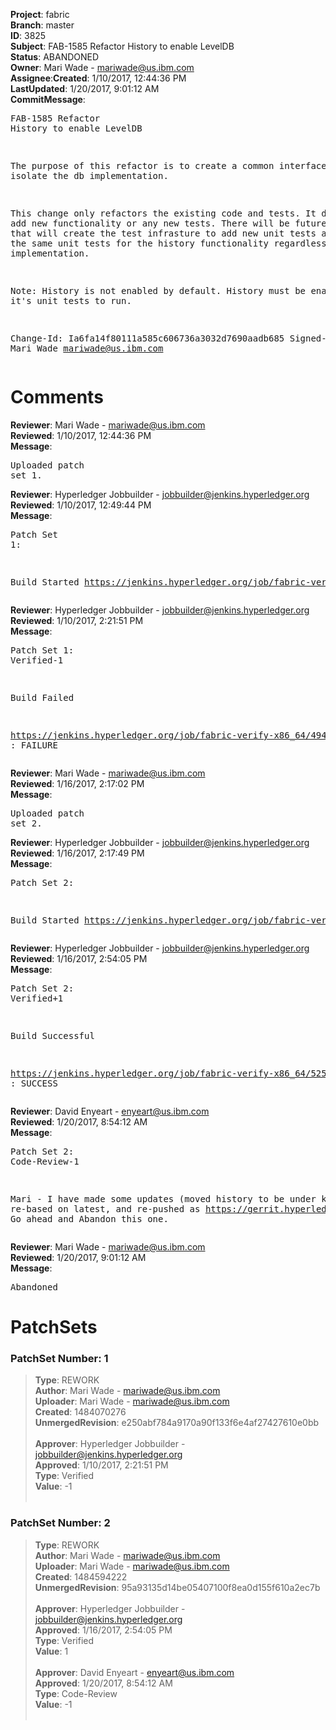 <strong>Project</strong>: fabric</br><strong>Branch</strong>: master<br><strong>ID</strong>: 3825<br><strong>Subject</strong>: FAB-1585 Refactor History to enable LevelDB<br><strong>Status</strong>: ABANDONED<br><strong>Owner</strong>: Mari Wade - mariwade@us.ibm.com<br><strong>Assignee</strong>:<strong>Created</strong>: 1/10/2017, 12:44:36 PM<br><strong>LastUpdated</strong>: 1/20/2017, 9:01:12 AM<br><strong>CommitMessage</strong>:<br><pre>FAB-1585 Refactor History to enable LevelDB

The purpose of this refactor is to create a common
interface and to isolate the db implementation.

This change only refactors the existing code
and tests.  It does not add new functionality or
any new tests.  There will be future changes
that will create the test infrasture to add new
unit tests and enable the same unit tests for the
history functionality regardless of the  db
implementation.

Note:  History is not enabled by default. History
must be enabled for it's unit tests to run.

Change-Id: Ia6fa14f80111a585c606736a3032d7690aadb685
Signed-off-by: Mari Wade <mariwade@us.ibm.com>
</pre><h1>Comments</h1><strong>Reviewer</strong>: Mari Wade - mariwade@us.ibm.com<br><strong>Reviewed</strong>: 1/10/2017, 12:44:36 PM<br><strong>Message</strong>: <pre>Uploaded patch set 1.</pre><strong>Reviewer</strong>: Hyperledger Jobbuilder - jobbuilder@jenkins.hyperledger.org<br><strong>Reviewed</strong>: 1/10/2017, 12:49:44 PM<br><strong>Message</strong>: <pre>Patch Set 1:

Build Started https://jenkins.hyperledger.org/job/fabric-verify-x86_64/4944/</pre><strong>Reviewer</strong>: Hyperledger Jobbuilder - jobbuilder@jenkins.hyperledger.org<br><strong>Reviewed</strong>: 1/10/2017, 2:21:51 PM<br><strong>Message</strong>: <pre>Patch Set 1: Verified-1

Build Failed 

https://jenkins.hyperledger.org/job/fabric-verify-x86_64/4944/ : FAILURE</pre><strong>Reviewer</strong>: Mari Wade - mariwade@us.ibm.com<br><strong>Reviewed</strong>: 1/16/2017, 2:17:02 PM<br><strong>Message</strong>: <pre>Uploaded patch set 2.</pre><strong>Reviewer</strong>: Hyperledger Jobbuilder - jobbuilder@jenkins.hyperledger.org<br><strong>Reviewed</strong>: 1/16/2017, 2:17:49 PM<br><strong>Message</strong>: <pre>Patch Set 2:

Build Started https://jenkins.hyperledger.org/job/fabric-verify-x86_64/5251/</pre><strong>Reviewer</strong>: Hyperledger Jobbuilder - jobbuilder@jenkins.hyperledger.org<br><strong>Reviewed</strong>: 1/16/2017, 2:54:05 PM<br><strong>Message</strong>: <pre>Patch Set 2: Verified+1

Build Successful 

https://jenkins.hyperledger.org/job/fabric-verify-x86_64/5251/ : SUCCESS</pre><strong>Reviewer</strong>: David Enyeart - enyeart@us.ibm.com<br><strong>Reviewed</strong>: 1/20/2017, 8:54:12 AM<br><strong>Message</strong>: <pre>Patch Set 2: Code-Review-1

Mari - I have made some updates (moved history to be under kvledger), re-based on latest, and re-pushed as https://gerrit.hyperledger.org/r/#/c/4603/.  Go ahead and Abandon this one.</pre><strong>Reviewer</strong>: Mari Wade - mariwade@us.ibm.com<br><strong>Reviewed</strong>: 1/20/2017, 9:01:12 AM<br><strong>Message</strong>: <pre>Abandoned</pre><h1>PatchSets</h1><h3>PatchSet Number: 1</h3><blockquote><strong>Type</strong>: REWORK<br><strong>Author</strong>: Mari Wade - mariwade@us.ibm.com<br><strong>Uploader</strong>: Mari Wade - mariwade@us.ibm.com<br><strong>Created</strong>: 1484070276<br><strong>UnmergedRevision</strong>: e250abf784a9170a90f133f6e4af27427610e0bb<br><br><strong>Approver</strong>: Hyperledger Jobbuilder - jobbuilder@jenkins.hyperledger.org<br><strong>Approved</strong>: 1/10/2017, 2:21:51 PM<br><strong>Type</strong>: Verified<br><strong>Value</strong>: -1<br><br></blockquote><h3>PatchSet Number: 2</h3><blockquote><strong>Type</strong>: REWORK<br><strong>Author</strong>: Mari Wade - mariwade@us.ibm.com<br><strong>Uploader</strong>: Mari Wade - mariwade@us.ibm.com<br><strong>Created</strong>: 1484594222<br><strong>UnmergedRevision</strong>: 95a93135d14be05407100f8ea0d155f610a2ec7b<br><br><strong>Approver</strong>: Hyperledger Jobbuilder - jobbuilder@jenkins.hyperledger.org<br><strong>Approved</strong>: 1/16/2017, 2:54:05 PM<br><strong>Type</strong>: Verified<br><strong>Value</strong>: 1<br><br><strong>Approver</strong>: David Enyeart - enyeart@us.ibm.com<br><strong>Approved</strong>: 1/20/2017, 8:54:12 AM<br><strong>Type</strong>: Code-Review<br><strong>Value</strong>: -1<br><br></blockquote>